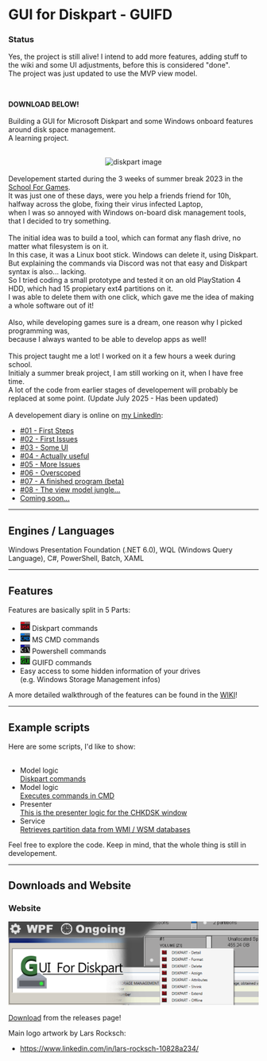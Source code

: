 <div align="left">

  <h1>GUI for Diskpart - GUIFD</h1>

  <p>
  <h3>Status</h3>
    Yes, the project is still alive!
    I intend to add more features, adding stuff to the wiki and some UI adjustments, before this is considered "done".<br />
    The project was just updated to use the MVP view model.
  </p>
  <br />
  <p>
    <b>DOWNLOAD BELOW!</b><br/><br/>
    Building a GUI for Microsoft Diskpart and some Windows onboard features around disk space management.<br />
    A learning project.<br /><br />
    <div align="center">
      <img src="https://github.com/LumiToad/GUIForDiskpart/assets/129980440/03e801e7-2718-4f6a-a0d2-add00cd599e4" alt="diskpart image" width="400" height="400"/><br /><br />
    </div>
    Developement started during the 3 weeks of summer break 2023 in the <a href="https://www.school4games.net">School For Games</a>.<br />
    It was just one of these days, were you help a friends friend for 10h, halfway across the globe, fixing their virus infected Laptop,<br />
    when I was so annoyed with Windows on-board disk management tools, that I decided to try something.<br /><br />
    The initial idea was to build a tool, which can format any flash drive, no matter what filesystem is on it.<br />
    In this case, it was a Linux boot stick. Windows can delete it, using Diskpart.<br />
    But explaining the commands via Discord was not that easy and Diskpart syntax is also... lacking.<br />
    So I tried coding a small prototype and tested it on an old PlayStation 4 HDD, which had 15 propietary ext4 partitions on it.<br />
    I was able to delete them with one click, which gave me the idea of making a whole software out of it!<br /><br />
    Also, while developing games sure is a dream, one reason why I picked programming was,<br />
    because I always wanted to be able to develop apps as well!<br /><br />
    This project taught me a lot! I worked on it a few hours a week during school.<br />
    Initialy a summer break project, I am still working on it, when I have free time.<br />
    A lot of the code from earlier stages of developement will probably be replaced at some point. (Update July 2025 - Has been updated) <br /><br />
    A developement diary is online on <a href="https://www.linkedin.com/in/lukas-schmidt-93b532256/">my LinkedIn</a>:<br />
    <ul>
      <li><a href="https://www.linkedin.com/pulse/guifordiskpart-01-first-steps-lukas-schmidt/?trackingId=WVK4aIkqQZOT0Qj%2F7jFHBw%3D%3D">#01 - First Steps</a></li>
      <li><a href="https://www.linkedin.com/pulse/guifordiskpart-02-first-issues-lukas-schmidt/?trackingId=MQHtZADDSEm7DUZnMAyZxg%3D%3D">#02 - First Issues</a></li>
      <li><a href="https://www.linkedin.com/pulse/guifordiskpart-03-some-ui-lukas-schmidt/?trackingId=MQHtZADDSEm7DUZnMAyZxg%3D%3D">#03 - Some UI</a></li>
      <li><a href="https://www.linkedin.com/pulse/guifordiskpart-04-actually-useful-lukas-schmidt/?trackingId=MQHtZADDSEm7DUZnMAyZxg%3D%3D">#04 - Actually useful</a></li>
      <li><a href="https://www.linkedin.com/pulse/guifordiskpart-05-more-issues-lukas-schmidt-w56pe/?trackingId=MQHtZADDSEm7DUZnMAyZxg%3D%3D">#05 - More Issues</a></li>
      <li><a href="https://www.linkedin.com/pulse/guifordiskpart-06-overscoped-lukas-schmidt-cfzrf/?trackingId=MQHtZADDSEm7DUZnMAyZxg%3D%3D">#06 - Overscoped</a></li>
      <li><a href="https://www.linkedin.com/pulse/guifordiskpart-07-finished-program-beta-lukas-schmidt-j2gdf/?trackingId=dfzLrGWKOs2nXPPXoTqAhA%3D%3D">#07 - A finished program (beta)</a></li>
      <li><a href="https://www.linkedin.com/pulse/guifordiskpart-08-view-model-jungle-lukas-schmidt-7xjyf/?trackingId=kaTPboN6knwQAvRM3%2Fcz2g%3D%3D">#08 - The view model jungle...</a></li>
      <li><a href="#">Coming soon...</a></li>
    </ul>
  </p>

  <hr />
  <h2>Engines / Languages</h2>
  Windows Presentation Foundation (.NET 6.0), WQL (Windows Query Language), C#, PowerShell, Batch, XAML
  
  <hr />
  <h2>Features</h2>
  Features are basically split in 5 Parts:
  <ul>
    <li><img src="https://github.com/LumiToad/GUIForDiskpart/blob/main/resources/diskpart.png" width="20" height="20" /> Diskpart commands</li>
    <li><img src="https://github.com/LumiToad/GUIForDiskpart/blob/main/resources/cmd.png" width="20" height="20" /> MS CMD commands</li>
    <li><img src="https://github.com/LumiToad/GUIForDiskpart/blob/main/resources/commandline.png" width="20" height="20" /> Powershell commands</li>
    <li><img src="https://github.com/LumiToad/GUIForDiskpart/blob/main/resources/guifd.png" width="20" height="20" /> GUIFD commands</li>
    <li>Easy access to some hidden information of your drives<br /> (e.g. Windows Storage Management infos)</li>
  </ul>
  
  A more detailed walkthrough of the features can be found in the <a href="https://github.com/LumiToad/GUIForDiskpart/wiki">WIKI</a>!

  <hr />
  <h2>Example scripts</h2>
  Here are some scripts, I'd like to show:<br /><br />
  <ul>
    <li>Model logic<br/><a href="https://github.com/LumiToad/GUIForDiskpart/blob/main/Model/Logic/DPFunctions.cs">Diskpart commands</a></li>
    <li>Model logic<br/><a href="https://github.com/LumiToad/GUIForDiskpart/blob/main/Model/Logic/CommandExecuter.cs">Executes commands in CMD</a></li>
    <li>Presenter<br/><a href="https://github.com/LumiToad/GUIForDiskpart/blob/main/Presentation/Presenter/Windows/PCHKDSK.cs">This is the presenter logic for the CHKDSK window</a></li>
    <li>Service<br/><a href="https://github.com/LumiToad/GUIForDiskpart/blob/main/Service/Partition.cs">Retrieves partition data from WMI / WSM databases</a></li>
  </ul>
  Feel free to explore the code. Keep in mind, that the whole thing is still in developement.

  <hr />
  <h2>Downloads and Website</h2>

  <h3>Website</h3>
  <a href="#">
    <img src="https://github.com/LumiToad/LumiToad/blob/main/img/banner/github_gui_banner.png" alt="gui banner" />
  </a>

  <a href="https://github.com/LumiToad/GUIForDiskpart/releases/tag/1.1.0000.0-beta">Download</a> from the releases page!

  Main logo artwork by Lars Rocksch:
  - https://www.linkedin.com/in/lars-rocksch-10828a234/
  
</div>

